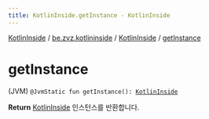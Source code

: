 ```yaml
---
title: KotlinInside.getInstance - KotlinInside
---
```


[KotlinInside](../../index.html) / [be.zvz.kotlininside](../index.html) / [KotlinInside](index.html) / [getInstance](./get-instance.html)

# getInstance

(JVM) `@JvmStatic fun getInstance(): `[`KotlinInside`](index.html)

**Return**
[KotlinInside](index.html) 인스턴스를 반환합니다.

